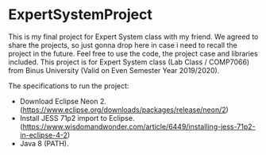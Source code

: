 # ExpertSystemProject
This is my final project for Expert System class with my friend. We agreed to share the projects, so just gonna drop here in case i need to recall the project in the future. Feel free to use the code, the project case and libraries included. This project is for Expert System class (Lab Class / COMP7066) from Binus University (Valid on Even Semester Year 2019/2020). 

The specifications to run the project:
- Download Eclipse Neon 2. (https://www.eclipse.org/downloads/packages/release/neon/2)
- Install JESS 71p2 import to Eclipse. (https://www.wisdomandwonder.com/article/6449/installing-jess-71p2-in-eclipse-4-2)
- Java 8 (PATH).


